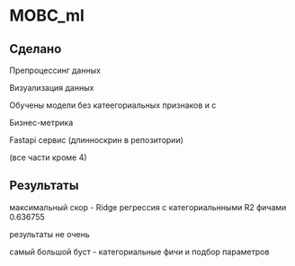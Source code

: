 # MOBC_ml

## Сделано
Препроцессинг данных

Визуализация данных

Обучены модели без катеегориальных признаков и с

Бизнес-метрика

Fastapi сервис (длинноскрин в репозитории)

(все части кроме 4)

## Результаты
максимальный скор - Ridge регрессия с категориальнными R2 фичами 0.636755

результаты не очень

самый большой буст - категориальные фичи и подбор параметров
